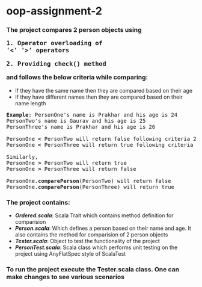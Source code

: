 # oop-assignment-2

### The project compares 2 person objects using <pre>1. Operator overloading of '<'   '>'  operators </pre> <pre>2. Providing check() method </pre> and follows the below criteria while comparing:
  - If they have the same name then they are compared based on their age
  - If they have different names then they are compared based on their name length

<pre><b>Example</b>: PersonOne's name is Prakhar and his age is 24
PersonTwo's name is Gaurav and his age is 25
PersonThree's name is Prakhar and his age is 26

PersonOne <b><</b> PersonTwo will return false following criteria 2
PersonOne <b><</b> PersonThree will return true following criteria 1

Similarly, 
PersonOne <b>></b> PersonTwo will return true
PersonOne <b>></b> PersonThree will return false

PersonOne.<b>comparePerson</b>(PersonTwo) will return false
PersonOne.<b>comparePerson</b>(PersonThree) will return true</pre>

### The project contains: 
  - ***Ordered.scala***: Scala Trait which contains method definition for comparision 
  - ***Person.scala***: Which defines a person based on their name and age. It also contains the method for comparision of 2 person objects
  - ***Tester.scala***: Object to test the functionality of the project
  - ***PersonTest.scala***: Scala class which performs unit testing on the project using AnyFlatSpec style of ScalaTest
  
### To run the project execute the Tester.scala class. One can make changes to see various scenarios  
  
 
